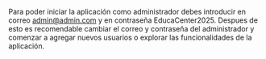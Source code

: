 Para poder iniciar la aplicación como administrador debes introducir en correo admin@admin.com y en contraseña EducaCenter2025.
Despues de esto es recomendable cambiar el correo y contraseña del administrador y comenzar a agregar nuevos usuarios o explorar las funcionalidades de la aplicación.